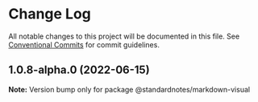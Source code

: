 # Change Log

All notable changes to this project will be documented in this file.
See [Conventional Commits](https://conventionalcommits.org) for commit guidelines.

## 1.0.8-alpha.0 (2022-06-15)

**Note:** Version bump only for package @standardnotes/markdown-visual

